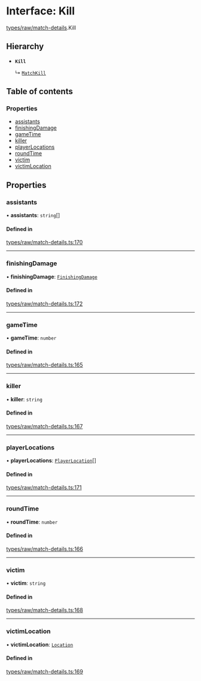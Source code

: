 # Interface: Kill

[types/raw/match-details](../modules/types_raw_match_details.md).Kill

## Hierarchy

- **`Kill`**

  ↳ [`MatchKill`](types_raw_match_details.MatchKill.md)

## Table of contents

### Properties

- [assistants](types_raw_match_details.Kill.md#assistants)
- [finishingDamage](types_raw_match_details.Kill.md#finishingdamage)
- [gameTime](types_raw_match_details.Kill.md#gametime)
- [killer](types_raw_match_details.Kill.md#killer)
- [playerLocations](types_raw_match_details.Kill.md#playerlocations)
- [roundTime](types_raw_match_details.Kill.md#roundtime)
- [victim](types_raw_match_details.Kill.md#victim)
- [victimLocation](types_raw_match_details.Kill.md#victimlocation)

## Properties

### assistants

• **assistants**: `string`[]

#### Defined in

[types/raw/match-details.ts:170](https://github.com/jameslinimk/unofficial-valorant-api/blob/e0f8f42/package/src/types/raw/match-details.ts#L170)

___

### finishingDamage

• **finishingDamage**: [`FinishingDamage`](types_raw_match_details.FinishingDamage.md)

#### Defined in

[types/raw/match-details.ts:172](https://github.com/jameslinimk/unofficial-valorant-api/blob/e0f8f42/package/src/types/raw/match-details.ts#L172)

___

### gameTime

• **gameTime**: `number`

#### Defined in

[types/raw/match-details.ts:165](https://github.com/jameslinimk/unofficial-valorant-api/blob/e0f8f42/package/src/types/raw/match-details.ts#L165)

___

### killer

• **killer**: `string`

#### Defined in

[types/raw/match-details.ts:167](https://github.com/jameslinimk/unofficial-valorant-api/blob/e0f8f42/package/src/types/raw/match-details.ts#L167)

___

### playerLocations

• **playerLocations**: [`PlayerLocation`](types_raw_match_details.PlayerLocation.md)[]

#### Defined in

[types/raw/match-details.ts:171](https://github.com/jameslinimk/unofficial-valorant-api/blob/e0f8f42/package/src/types/raw/match-details.ts#L171)

___

### roundTime

• **roundTime**: `number`

#### Defined in

[types/raw/match-details.ts:166](https://github.com/jameslinimk/unofficial-valorant-api/blob/e0f8f42/package/src/types/raw/match-details.ts#L166)

___

### victim

• **victim**: `string`

#### Defined in

[types/raw/match-details.ts:168](https://github.com/jameslinimk/unofficial-valorant-api/blob/e0f8f42/package/src/types/raw/match-details.ts#L168)

___

### victimLocation

• **victimLocation**: [`Location`](types_raw_match_details.Location.md)

#### Defined in

[types/raw/match-details.ts:169](https://github.com/jameslinimk/unofficial-valorant-api/blob/e0f8f42/package/src/types/raw/match-details.ts#L169)

